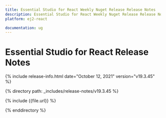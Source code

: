 ```yaml
---
title: Essential Studio for React Weekly Nuget Release Release Notes  
description: Essential Studio for React Weekly Nuget Release Release Notes  
platform: ej2-react

documentation: ug
---
```


# Essential Studio for  React  Release Notes  

{% include release-info.html date="October 12, 2021"   version="v19.3.45"  %} 

{% directory path: _includes/release-notes/v19.3.45 %}

{% include {{file.url}} %}

{% enddirectory %}
